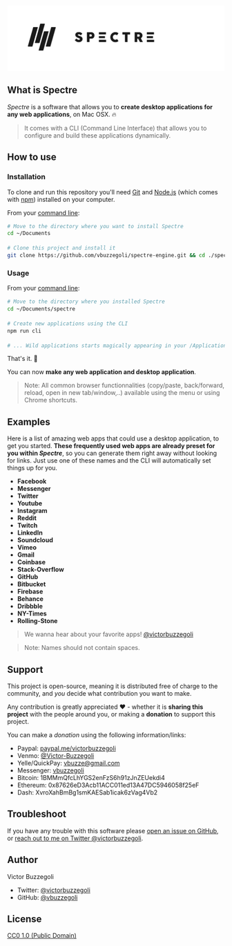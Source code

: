 ![spectre](spectre.png)

## What is Spectre

_Spectre_ is a software that allows you to **create desktop applications for any web applications**, on Mac OSX. :fire:

> It comes with a CLI (Command Line Interface) that allows you to configure and build these applications dynamically.

## How to use

### Installation

To clone and run this repository you'll need [Git](https://git-scm.com) and [Node.js](https://nodejs.org/en/download/) (which comes with [npm](http://npmjs.com)) installed on your computer.

From your [command line](https://www.wikihow.com/Get-to-the-Command-Line-on-a-Mac):

```bash
# Move to the directory where you want to install Spectre
cd ~/Documents

# Clone this project and install it
git clone https://github.com/vbuzzegoli/spectre-engine.git && cd ./spectre-engine && npm install
```

### Usage

From your [command line](https://www.wikihow.com/Get-to-the-Command-Line-on-a-Mac):

```bash
# Move to the directory where you installed Spectre
cd ~/Documents/spectre

# Create new applications using the CLI
npm run cli

# ... Wild applications starts magically appearing in your /Applications folder
```

That's it. :raised_hands:

You can now **make any web application and desktop application**.

> Note: All common browser functionnalities (copy/paste, back/forward, reload, open in new tab/window,..) available using the menu or using Chrome shortcuts.

## Examples

Here is a list of amazing web apps that could use a desktop application, to get you started. **These frequently used web apps are already preset for you within _Spectre_**, so you can generate them right away without looking for links. Just use one of these names and the CLI will automatically set things up for you.

- **Facebook**
- **Messenger**
- **Twitter**
- **Youtube**
- **Instagram**
- **Reddit**
- **Twitch**
- **LinkedIn**
- **Soundcloud**
- **Vimeo**
- **Gmail**
- **Coinbase**
- **Stack-Overflow**
- **GitHub**
- **Bitbucket**
- **Firebase**
- **Behance**
- **Dribbble**
- **NY-Times**
- **Rolling-Stone**

> We wanna hear about your favorite apps! [@victorbuzzegoli](https://twitter.com/victorbuzzegoli)

> Note: Names should not contain spaces.

## Support

This project is open-source, meaning it is distributed free of charge to the community, and _you_ decide what contribution you want to make.

Any contribution is greatly appreciated :heart: - whether it is **sharing this project** with the people around you, or making a **donation** to support this project.

You can make a _donation_ using the following information/links:  

- Paypal: [paypal.me/victorbuzzegoli](https://www.paypal.com/paypalme2/victorbuzzegoli)
- Venmo: [@Victor-Buzzegoli](https://venmo.com/code?user_id=2638020016603136260)
- Yelle/QuickPay: vbuzze@gmail.com
- Messenger: [vbuzzegoli](https://www.messenger.com/t/vbuzzegoli)
- Bitcoin: 1BMMmQfcLhYGS2enFzS6h91zJnZEUekdi4
- Ethereum: 0x87626eD3Acb11ACC011ed13A47DC5946058f25eF
- Dash: XvroXahBmBg1smKAESab1icak6zVag4Vb2

## Troubleshoot

If you have any trouble with this software please [open an issue on GitHub](https://github.com/vbuzzegoli/spectre-engine/issues), or [reach out to me on Twitter @victorbuzzegoli](https://twitter.com/victorbuzzegoli).

## Author

Victor Buzzegoli

- Twitter: [@victorbuzzegoli](https://twitter.com/victorbuzzegoli)
- GitHub: [@vbuzzegoli](https://github.com/vbuzzegoli)

## License

[CC0 1.0 (Public Domain)](LICENSE.md)
